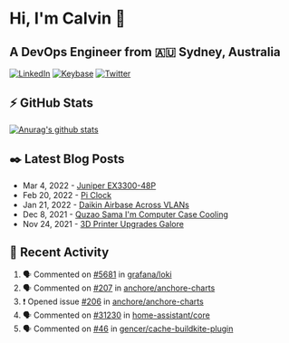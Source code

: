 # Hi, I'm Calvin 🍭
## A DevOps Engineer from 🇦🇺 Sydney, Australia</h3>

[![LinkedIn](https://img.shields.io/badge/-c–bui-0077B5?style=flat-square&labelColor=0077B5&logo=LinkedIn&logoColor=white)](https://www.linkedin.com/in/c-bui/)
[![Keybase](https://img.shields.io/badge/-calvinbui-ff6f21?style=flat-square&labelColor=ff6f21&logo=Keybase&logoColor=white)](https://keybase.io/calvinbui)
[![Twitter](https://img.shields.io/badge/-ASAPCalvin-1DA1F2?style=flat-square&labelColor=1DA1F2&logo=Twitter&logoColor=white)](https://twitter.com/ASAPCalvin)

<!-- https://github.com/rishavanand/github-profilinator -->
## ⚡ GitHub Stats
[![Anurag's github stats](https://github-readme-stats.vercel.app/api?username=calvinbui&count_private=true&hide_title=true)](https://github.com/anuraghazra/github-readme-stats)

<!-- https://github.com/gautamkrishnar/blog-post-workflow -->
## ✒️ Latest Blog Posts

<!-- BLOG-POST-LIST:START -->
- Mar 4, 2022 - [Juniper EX3300-48P](https://calvin.me/juniper-ex3300-48p)
- Feb 20, 2022 - [Pi Clock](https://calvin.me/pi-clock)
- Jan 21, 2022 - [Daikin Airbase Across VLANs](https://calvin.me/daikin-airbase-vlans-opnsense)
- Dec 8, 2021 - [Quzao Sama I&#39;m Computer Case Cooling](https://calvin.me/quzao-sama-im-cooling)
- Nov 24, 2021 - [3D Printer Upgrades Galore](https://calvin.me/3d-printer-upgrades-galore)

<!-- BLOG-POST-LIST:END -->

## 🏃‍ Recent Activity

<!--START_SECTION:activity-->
1. 🗣 Commented on [#5681](https://github.com/grafana/loki/issues/5681) in [grafana/loki](https://github.com/grafana/loki)
2. 🗣 Commented on [#207](https://github.com/anchore/anchore-charts/issues/207) in [anchore/anchore-charts](https://github.com/anchore/anchore-charts)
3. ❗️ Opened issue [#206](https://github.com/anchore/anchore-charts/issues/206) in [anchore/anchore-charts](https://github.com/anchore/anchore-charts)
4. 🗣 Commented on [#31230](https://github.com/home-assistant/core/issues/31230) in [home-assistant/core](https://github.com/home-assistant/core)
5. 🗣 Commented on [#46](https://github.com/gencer/cache-buildkite-plugin/issues/46) in [gencer/cache-buildkite-plugin](https://github.com/gencer/cache-buildkite-plugin)
<!--END_SECTION:activity-->
